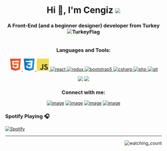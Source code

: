 <h1 align="center">Hi 👋, I'm Cengiz <img height="25" src="https://cdn3.emoji.gg/emojis/5591-discord-developer-badge-shimmer.gif"></h1>
<h3 align="center">A Front-End (and a beginner designer) developer from Turkey  <img src="https://cdn3.emoji.gg/emojis/4110-turkeyflag.png" width="18px" height="18px" alt="TurkeyFlag""></h3>
     
<h1></h1>

<h3 align="center">Languages and Tools:</h3>

<p align="center"> 
  <a href="https://www.w3.org/html/" target="_blank"> 
    <img src="https://raw.githubusercontent.com/devicons/devicon/master/icons/html5/html5-original.svg" alt="html5" width="40" height="40"/> 
  </a>
  <a href="https://www.w3schools.com/css/" target="_blank"> 
    <img src="https://raw.githubusercontent.com/devicons/devicon/master/icons/css3/css3-original.svg" alt="css3" width="40" height="40"/> 
  </a> 
  <a href="https://developer.mozilla.org/en-US/docs/Web/JavaScript" target="_blank"> 
    <img src="https://raw.githubusercontent.com/devicons/devicon/master/icons/javascript/javascript-original.svg" alt="javascript" width="40" height="40"/> 
  </a>
  <a href="https://www.w3schools.com/REACT/" target="_blank"> 
    <img src="https://www.vectorlogo.zone/logos/reactjs/reactjs-icon.svg" alt="react" width="40" height="40"/> 
  </a> 
  <a href="https://redux.js.org/tutorials/fundamentals/part-1-overview" target="_blank"> 
    <img src="https://github.com/detain/svg-logos/blob/master/svg/redux.svg" alt="redux" width="40" height="40"/> 
  </a> 
  <a href="https://www.w3schools.com/bootstrap5/" target="_blank"> 
    <img src="https://raw.githubusercontent.com/jmnote/z-icons/master/svg/bootstrap.svg" alt="bootstrap5" width="40" height="40"/> 
  </a> 
  <a href="https://www.w3schools.com/cs/" target="_blank"> 
    <img src="https://raw.githubusercontent.com/jmnote/z-icons/master/svg/csharp.svg" alt="csharp" width="40" height="40"/> 
  </a> 
  <a href="https://www.w3schools.com/php/" target="_blank"> 
    <img src="https://raw.githubusercontent.com/jmnote/z-icons/master/svg/php.svg" alt="php" width="40" height="40"/> 
  </a> 
  <a href="https://git-scm.com/" target="_blank"> 
    <img src="https://www.vectorlogo.zone/logos/git-scm/git-scm-icon.svg" alt="git" width="40" height="40"/> 
  </a>
</p>

<p align= "center">
  <img height= "200" src="https://github-readme-stats.vercel.app/api?username=Cengizhnx&theme=react&show_icons=true&include_all_commits=true" />
  <img height= "200" src="https://github-readme-stats.vercel.app/api/top-langs/?username=Cengizhnx&langs_count=20&theme=react&layout=compact&custom_title=Most used languages on GitHub" />
</p>
      
      
<h3 align="center">Connect with me:</h3>
<div align="center">

[![image](https://img.shields.io/badge/LinkedIn-0077B5?style=for-the-badge&logo=linkedin&logoColor=white)](https://www.linkedin.com/in/cengizhan-durmuş-404718212/)
[![image](https://img.shields.io/badge/Instagram-E4405F?style=for-the-badge&logo=instagram&logoColor=white)](https://www.instagram.com/cengizhnx/)
[![image](https://img.shields.io/badge/Twitter-1DA1F2?style=for-the-badge&logo=twitter&logoColor=white)](https://twitter.com/Cengizhnx_)
[![image](https://img.shields.io/badge/Gmail-D14836?style=for-the-badge&logo=gmail&logoColor=white)](mailto:cengiz69mg@gmail.com)
  
</div>


### Spotify Playing 🎧

[![Spotify](https://novatorem.bgstatic.vercel.app/api/spotify)](https://open.spotify.com/user/tweckqs12xve2muli5gerbq3c)

---

<img align="right" src="https://komarev.com/ghpvc/?username=Cengizhnx&color=blue" alt="watching_count" />


<!--
**Cengizhnx/Cengizhnx** is a ✨ _special_ ✨ repository because its `README.md` (this file) appears on your GitHub profile.

Here are some ideas to get you started:

- 🔭 I’m currently working on ...
- 🌱 I’m currently learning ...
- 👯 I’m looking to collaborate on ...
- 🤔 I’m looking for help with ...
- 💬 Ask me about ...
- 📫 How to reach me: ...
- 😄 Pronouns: ...
- ⚡ Fun fact: ...

## I'm a Computer Science and Engineering Student  

- 👨‍💻 I’m currently working on web development technologies like JavaScript, React etc.
- 📚 I’m currently learning everything about Frontend and Backend technologies 😅
- 💪🏼 Future Goals: Learn more technologies - Never stop creating new ideas.
- ⚡ Fun fact: I love to play pool and snooker 🎱.

---

<img align="right" alt="GIF" height="170px" src="https://media.giphy.com/media/J5B1Y8QZnzXXbLQIBu/giphy.gif" />


-->
